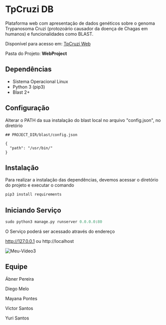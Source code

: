 # TpCruzi DB
Plataforma web com apresentação de dados genéticos sobre o genoma Trypanosoma Cruzi (protozoário causador da doença de Chagas em humanos) e funcionalidades como BLAST.

Disponível para acesso em: [TpCruzi Web](http://tpcruzidb.sytes.net/)

Pasta do Projeto: **WebProject**

## Dependências

- Sistema Operacional Linux
- Python 3 (pip3)
- Blast 2+


## Configuração

Alterar o PATH da sua instalação do blast local no arquivo "config.json", no diretório

```
## PROJECT_DIR/blast/config.json

{
  "path": "/usr/bin/"
}

```



## Instalação

Para realizar a instalação das dependências, devemos acessar o diretório do projeto e executar o comando

```bash
pip3 install requirements
```


## Iniciando Serviço

```python
sudo python3 manage.py runserver 0.0.0.0:80
```

O Serviço poderá ser acessado através do endereço


http://127.0.0.1 ou http://localhost


![Meu-Vídeo3](https://user-images.githubusercontent.com/42875522/121757508-2a926400-caf4-11eb-9ef0-4019fd7c3df9.gif)



## Equipe
Ábner Pereira

Diego Melo

Mayana Pontes

Victor Santos

Yuri Santos
